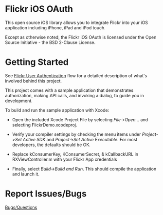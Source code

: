 Flickr iOS OAuth
===========================

This open source iOS library allows you to integrate Flickr into your iOS application including iPhone, iPad and iPod touch.

Except as otherwise noted, the Flickr iOS OAuth is licensed under the Open Source Initiative - the BSD 2-Clause License.

Getting Started
===============

See [Flickr User Authentication](http://www.flickr.com/services/api/auth.oauth.html) flow for a detailed description of what's involved behind this project.

This project comes with a sample application that demonstrates authorization, making API calls, and invoking a dialog, to guide you in development.

To build and run the sample application with Xcode:

* Open the included Xcode Project File by selecting _File_->_Open..._ and selecting FlickrDemo.xcodeproj.

* Verify your compiler settings by checking the menu items under _Project_->_Set Active SDK_ and _Project_->_Set Active Executable_. For most developers, the defaults should be OK.

* Replace kConsumerKey, KConsumerSecret, & kCallbackURL in RXViewController.m with your Flickr App credentials

* Finally, select _Build_->_Build and Run_. This should compile the application and launch it.


Report Issues/Bugs
===============
[Bugs/Questions](mailto:josephstein@me.com)